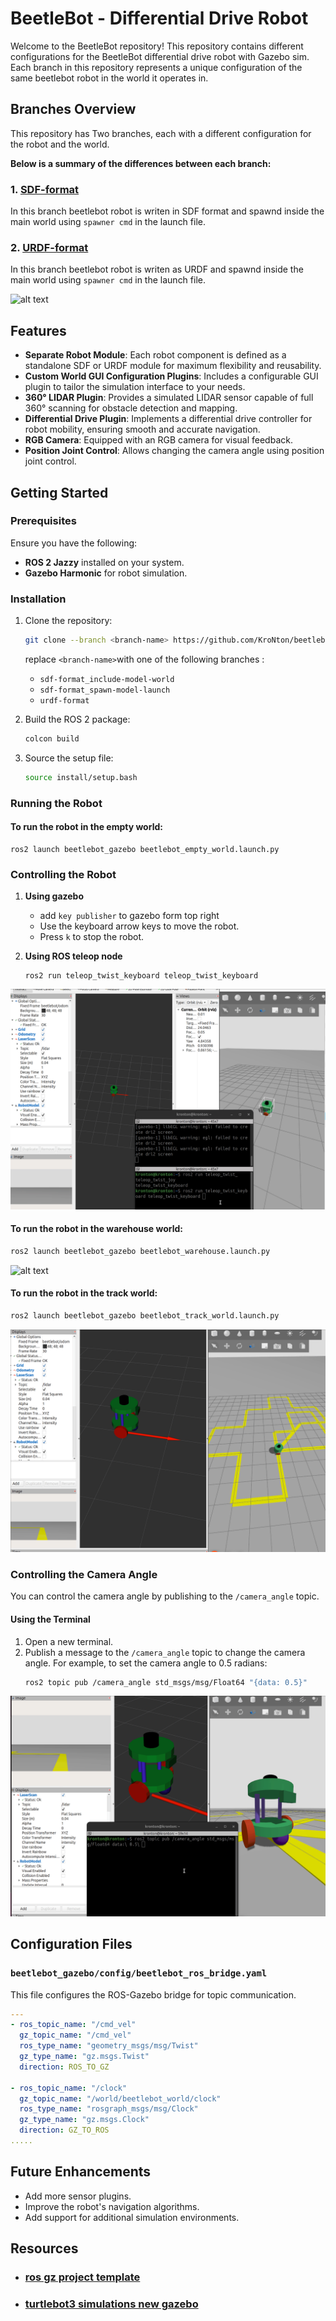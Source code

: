 # BeetleBot - Differential Drive Robot

Welcome to the BeetleBot repository! This repository contains different configurations for the BeetleBot differential drive robot with Gazebo sim. Each branch in this repository represents a unique configuration of the same beetlebot robot in the world it operates in.


## Branches Overview

This repository has Two branches, each with a different configuration for the robot and the world. 

**Below is a summary of the differences between each branch:**

### 1. [SDF-format](https://github.com/KroNton/beetlebot/tree/sdf-format)

In this branch beetlebot robot is writen in SDF format and spawnd inside the main world using `spawner cmd` in the launch file.

### 2. [URDF-format](https://github.com/KroNton/beetlebot/tree/urdf-format)

In this branch beetlebot robot is writen as URDF  and spawnd inside the main world using `spawner cmd` in the launch file.

![alt text](imgs/warehouse_general.gif)

## Features

- **Separate Robot Module**: Each robot component is defined as a standalone SDF or URDF module for maximum flexibility and reusability.
- **Custom World GUI Configuration Plugins**: Includes a configurable GUI plugin to tailor the simulation interface to your needs.
- **360° LIDAR Plugin**: Provides a simulated LIDAR sensor capable of full 360° scanning for obstacle detection and mapping.
- **Differential Drive Plugin**: Implements a differential drive controller for robot mobility, ensuring smooth and accurate navigation.
- **RGB Camera**: Equipped with an RGB camera for visual feedback.
- **Position Joint Control**: Allows changing the camera angle using position joint control.

## Getting Started

### Prerequisites

Ensure you have the following:

- **ROS 2 Jazzy** installed on your system.
- **Gazebo Harmonic** for robot simulation.

### Installation

1. Clone the repository:
   ```bash
   git clone --branch <branch-name> https://github.com/KroNton/beetlebot.git
   ```
   replace `<branch-name>`with one of the following branches :
   - `sdf-format_include-model-world`
   - `sdf-format_spawn-model-launch`
   - `urdf-format`
   
2. Build the ROS 2 package:
   ```bash
   colcon build
   ```
3. Source the setup file:
   ```bash
   source install/setup.bash
   ```

### Running the Robot

#### To run the robot in the empty world:

```bashros_gz_project_template
ros2 launch beetlebot_gazebo beetlebot_empty_world.launch.py
```

### Controlling the Robot

1. **Using gazebo** 
   - add `key publisher` to gazebo form top right 
   - Use the keyboard arrow keys to move the robot.
   - Press `k` to stop the robot.
2. **Using ROS teleop node** 

   ```
   ros2 run teleop_twist_keyboard teleop_twist_keyboard
   ```
   
![alt text](imgs/beetlebot_empty_world.gif)



#### To run the robot in the warehouse world:
```bash
ros2 launch beetlebot_gazebo beetlebot_warehouse.launch.py
```
![alt text](imgs/beetlebot_warehouse_world.gif)


#### To run the robot in the track world:
```bash
ros2 launch beetlebot_gazebo beetlebot_track_world.launch.py
```
![alt text](imgs/beetlebot_track.gif)


### Controlling the Camera Angle

You can control the camera angle by publishing to the `/camera_angle` topic.

#### Using the Terminal

1. Open a new terminal.
2. Publish a message to the `/camera_angle` topic to change the camera angle. For example, to set the camera angle to 0.5 radians:
   ```bash
   ros2 topic pub /camera_angle std_msgs/msg/Float64 "{data: 0.5}"
   ```
![alt text](imgs/camera_angle.gif)

## Configuration Files

### `beetlebot_gazebo/config/beetlebot_ros_bridge.yaml`

This file configures the ROS-Gazebo bridge for topic communication.

```yaml
---
- ros_topic_name: "/cmd_vel"
  gz_topic_name: "/cmd_vel"
  ros_type_name: "geometry_msgs/msg/Twist"
  gz_type_name: "gz.msgs.Twist"
  direction: ROS_TO_GZ

- ros_topic_name: "/clock"
  gz_topic_name: "/world/beetlebot_world/clock"
  ros_type_name: "rosgraph_msgs/msg/Clock"
  gz_type_name: "gz.msgs.Clock"
  direction: GZ_TO_ROS
.....

```

## Future Enhancements

- Add more sensor plugins.
- Improve the robot's navigation algorithms.
- Add support for additional simulation environments.

## Resources 
- ### [ros gz project template](https://github.com/gazebosim/ros_gz_project_template)
- ### [turtlebot3 simulations new gazebo](https://github.com/azeey/turtlebot3_simulations/tree/new_gazebo)

